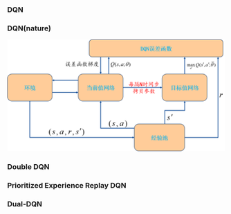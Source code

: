 ### DQN
### DQN(nature)
![DQN_nature](/blogs/pictures/DQN_nature.png)
### Double DQN
### Prioritized Experience Replay DQN
### Dual-DQN